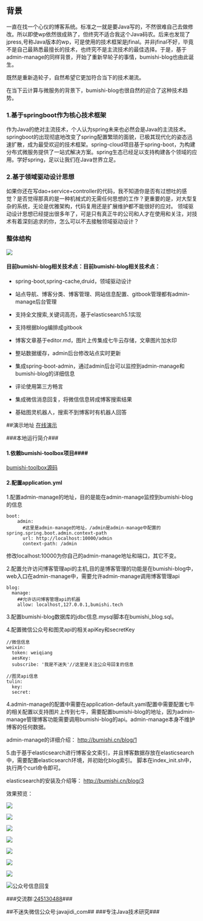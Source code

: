 ## 背景
一直在找一个心仪的博客系统。标准之一就是要Java写的，不然很难自己去做修改。所以即使wp依然很成熟了，但终究不适合我这个Java码农。后来也发现了jpress,号称Java版本的wp，可是使用的技术框架是jfinal。并非jfinal不好，毕竟不是自己最熟悉最擅长的技术，也终究不是主流技术的最佳选择。于是，基于admin-manage的同样背景，开始了重新早轮子的事情，bumishi-blog也由此诞生。

既然是重新造轮子，自然希望它更加符合当下的技术潮流。

在当下云计算与微服务的背景下，bumishi-blog也很自然的迎合了这种技术趋势。

### 1.基于springboot作为核心技术框架
作为Java的绝对主流技术，个人认为spring未来也必然会是Java的主流技术。springboot的出现彻底地改变了spring配置繁琐的面貌，已极其现代化的姿态迅速扩散，成为最受欢迎的技术框架。spring-cloud项目基于spring-boot，为构建分布式微服务提供了一站式解决方案。spring生态已经足以支持构建各个领域的应用。学好spring，足以让我们在Java世界立足。

### 2.基于领域驱动设计思想
如果你还在写dao+service+controller的代码，我不知道你是否有过想吐的感觉？是否觉得那真的是一种机械式的无需任何思想的工作？更重要的是，对大型复杂的系统，无论是优雅架构，代码复用还是扩展维护都不能很好的应对。
领域驱动设计思想已经提出很多年了，可是只有真正牛的公司和人才在使用和关注，对技术有着深刻追求的你，怎么可以不去接触领域驱动设计？

### 整体结构
[![](http://static.bumishi.cn/14843237429496358blog.png)](http://static.bumishi.cn/14843237429496358blog.png)

#### 目前bumishi-blog相关技术点：目前bumishi-blog相关技术点：

- spring-boot,spring-cache,druid，领域驱动设计

- 站点导航、博客分类、博客管理、网站信息配置、gitbook管理都有admin-manage后台管理

- 支持全文搜索,关键词高亮，基于elasticsearch5.1实现

- 支持根据blog编排成gitbook

- 博客文章基于editor.md，图片上传集成七牛云存储，文章图片加水印

- 整站数据缓存，admin后台修改站点实时更新

- 集成spring-boot-admin，通过admin后台可以监控到admin-manage和bumishi-blog的详细信息

- 评论使用第三方畅言

- 集成微信消息回复，将微信信息转成博客搜索结果

- 基础图灵机器人，搜索不到博客时有机器人回答

##演示地址
[在线演示](http://bumishi.cn/)

###本地运行简介###
#### 1.依赖bumishi-toolbox项目####

[bumishi-toolbox源码](https://git.oschina.net/mvc-easy/bumishi-toolbox.git)

#### 2.配置application.yml

  1.配置admin-manage的地址，目的是能在admin-manage监控到bumishi-blog的信息
  ```
  boot:
      admin:
        #这里是admin-manage的地址，/admin是admin-manage中配置的spring.spring.boot.admin.context-path
        url: http://localhost:10000/admin
        context-path: /admin
  ```
修改localhost:10000为你自己的admin-manage地址和端口，其它不变。

2.配置允许访问博客管理api的主机,目的是博客管理的功能是在bumishi-blog中，web入口在admin-manage中，需要允许admin-manage调用博客管理api

```
blog:
  manage:
    ##允许访问博客管理api的机器
    allow: localhost,127.0.0.1,bumishi.tech
```
3.配置bumishi-blog数据库的jdbc信息.mysql脚本在bumishi_blog.sql。

4.配置微信公众号和图灵api的相关apiKey和secretKey

```
//微信信息
weixin:
  token: weiqiang
  aesKey:
  subscribe: '我是不迷失'//这里是关注公众号回复的信息

//图灵api信息
tulin:
  key:
  secret:
```

4.admin-manage的配置中需要在application-default.yaml配置中需要配置七牛的相关配置以支持图片上传到七牛，需要配置bumishi-blog的地址，因为admin-manage管理博客功能需要调用bumishi-blog的api。admin-manage本身不维护博客的任何数据。

admin-manage的详细介绍：
http://bumishi.cn/blog/1

5.由于基于elasticsearch进行博客全文索引，并且博客数据存放在elasticsearch中，需要配置elasticsearch环境，并初始化blog索引。
脚本在index_init.sh中，执行两个curl命令即可。

elasticsearch的安装及介绍等：
http://bumishi.cn/blog/3

效果预览：

![](http://static.bumishi.cn/148432610105460481.png)


![](http://static.bumishi.cn/148432606233046982.png)


![](http://static.bumishi.cn/148432611936413033.png)


![](http://static.bumishi.cn/148432613278763034.png)


![](http://static.bumishi.cn/148432615387267845.png)


![](http://static.bumishi.cn/14843262468133518sear.png)


![](http://static.bumishi.cn/148432618415978277.png)


![公众号信息回复](http://static.bumishi.cn/14844877115542157wc.png "公众号信息回复")


###交流群:[245130488](http://shang.qq.com/wpa/qunwpa?idkey=d1d7f068205e1ff5dbcc1ecda23d5195d2ce61254c0f7188741c758111e1c2f2)###


##不迷失微信公众号:javajidi_com##
###专注Java技术研究###



